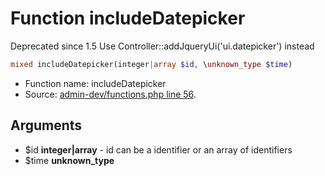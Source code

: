 Function includeDatepicker
===========================

Deprecated since 1.5
Use Controller::addJqueryUi(&#039;ui.datepicker&#039;) instead



```php
mixed includeDatepicker(integer|array $id, \unknown_type $time)
```

* Function name: includeDatepicker
* Source: [admin-dev/functions.php line 56](https://github.com/PrestaShop/PrestaShop/blob/1.5.4.1/admin-dev/functions.php#L56).

Arguments
---------

* $id **integer|array** - id can be a identifier or an array of identifiers
* $time **unknown_type**

